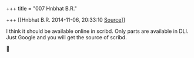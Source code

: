 +++
title = "007 Hnbhat B.R."

+++
[[Hnbhat B.R.	2014-11-06, 20:33:10 [Source](https://groups.google.com/g/samskrita/c/DJKMvnxW9mE)]]



I think it should be available online in scribd. Only parts are available in DLI. Just Google and you will get the source of scribd.



